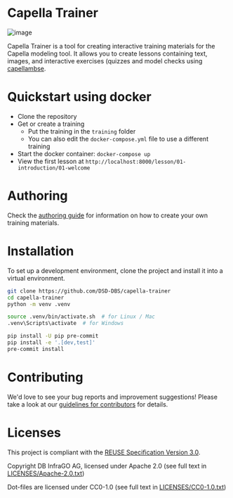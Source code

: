 <!--
 ~ Copyright DB InfraGO AG and contributors
 ~ SPDX-License-Identifier: Apache-2.0
 -->

# Capella Trainer

![image](https://github.com/DSD-DBS/capella-trainer/actions/workflows/lint.yml/badge.svg)

Capella Trainer is a tool for creating interactive training materials for the
Capella modeling tool. It allows you to create lessons containing text, images,
and interactive exercises (quizzes and model checks using [capellambse](https://github.com/DSD-DBS/py-capellambse).

# Quickstart using docker

- Clone the repository
- Get or create a training
  - Put the training in the `training` folder
  - You can also edit the `docker-compose.yml` file to use a different training
- Start the docker container: `docker-compose up`
- View the first lesson at `http://localhost:8000/lesson/01-introduction/01-welcome`

# Authoring

Check the [authoring guide](AUTHORING.md) for information on how to create your
own training materials.

# Installation

To set up a development environment, clone the project and install it into a
virtual environment.

```sh
git clone https://github.com/DSD-DBS/capella-trainer
cd capella-trainer
python -m venv .venv

source .venv/bin/activate.sh  # for Linux / Mac
.venv\Scripts\activate  # for Windows

pip install -U pip pre-commit
pip install -e '.[dev,test]'
pre-commit install
```

# Contributing

We'd love to see your bug reports and improvement suggestions! Please take a
look at our [guidelines for contributors](CONTRIBUTING.md) for details.

# Licenses

This project is compliant with the
[REUSE Specification Version 3.0](https://git.fsfe.org/reuse/docs/src/commit/d173a27231a36e1a2a3af07421f5e557ae0fec46/spec.md).

Copyright DB InfraGO AG, licensed under Apache 2.0 (see full text in
[LICENSES/Apache-2.0.txt](LICENSES/Apache-2.0.txt))

Dot-files are licensed under CC0-1.0 (see full text in
[LICENSES/CC0-1.0.txt](LICENSES/CC0-1.0.txt))
